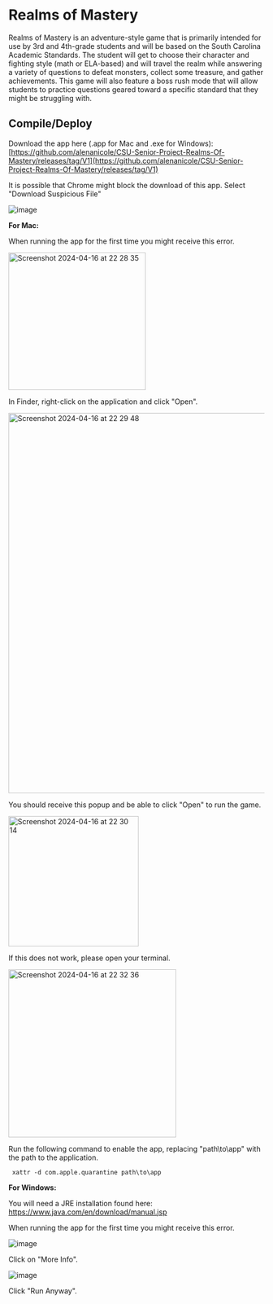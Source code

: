 # Realms of Mastery

Realms of Mastery is an adventure-style game that is primarily intended for use by 3rd and 4th-grade students and will be based on the South Carolina Academic Standards. The student will get to choose their character and fighting style (math or ELA-based) and will travel the realm while answering a variety of questions to defeat monsters, collect some treasure, and gather achievements. This game will also feature a boss rush mode that will allow students to practice questions geared toward a specific standard that they might be struggling with.

## Compile/Deploy

Download the app here (.app for Mac and .exe for Windows):
[https://github.com/alenanicole/CSU-Senior-Project-Realms-Of-Mastery/releases/tag/V1](https://github.com/alenanicole/CSU-Senior-Project-Realms-Of-Mastery/releases/tag/V1)

It is possible that Chrome might block the download of this app. Select "Download Suspicious File"

![image](https://github.com/alenanicole/CSU-Senior-Project-Realms-Of-Mastery/assets/76910235/de93c5a6-6d08-4e70-8f2c-6cae7d1a79ac)

**For Mac:**

When running the app for the first time you might receive this error.

<img width="270" alt="Screenshot 2024-04-16 at 22 28 35" src="https://github.com/alenanicole/CSU-Senior-Project-Realms-Of-Mastery/assets/76910235/d130a33a-df95-4058-980a-e390f322120c">

In Finder, right-click on the application and click "Open".

<img width="747" alt="Screenshot 2024-04-16 at 22 29 48" src="https://github.com/alenanicole/CSU-Senior-Project-Realms-Of-Mastery/assets/76910235/7f1a9ec5-b429-47f5-8573-a9ebf79b1406">

You should receive this popup and be able to click "Open" to run the game.

<img width="256" alt="Screenshot 2024-04-16 at 22 30 14" src="https://github.com/alenanicole/CSU-Senior-Project-Realms-Of-Mastery/assets/76910235/37e87463-4180-4f48-86d5-2cf511f7db82">

If this does not work, please open your terminal.

<img width="330" alt="Screenshot 2024-04-16 at 22 32 36" src="https://github.com/alenanicole/CSU-Senior-Project-Realms-Of-Mastery/assets/76910235/367f180f-f3c2-4079-8ec3-622db64e162a">

Run the following command to enable the app, replacing "path\to\app" with the path to the application.

``` xattr -d com.apple.quarantine path\to\app```

**For Windows:**

You will need a JRE installation found here: https://www.java.com/en/download/manual.jsp

When running the app for the first time you might receive this error.

![image](https://github.com/alenanicole/CSU-Senior-Project-Realms-Of-Mastery/assets/76910235/fed0ff5c-462d-4b04-9cee-6aeb9419e380)

Click on "More Info".

![image](https://github.com/alenanicole/CSU-Senior-Project-Realms-Of-Mastery/assets/76910235/51703fde-5ff3-4cc7-aba8-623977ce87a7)

Click "Run Anyway".

